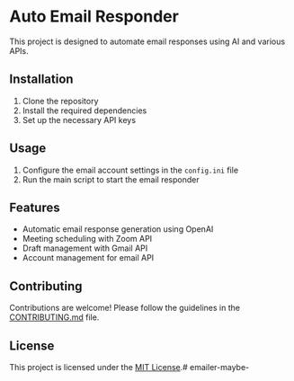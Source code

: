 # Auto Email Responder

This project is designed to automate email responses using AI and various APIs.

## Installation

1. Clone the repository
2. Install the required dependencies
3. Set up the necessary API keys

## Usage

1. Configure the email account settings in the `config.ini` file
2. Run the main script to start the email responder

## Features

- Automatic email response generation using OpenAI
- Meeting scheduling with Zoom API
- Draft management with Gmail API
- Account management for email API

## Contributing

Contributions are welcome! Please follow the guidelines in the [CONTRIBUTING.md](CONTRIBUTING.md) file.

## License

This project is licensed under the [MIT License](LICENSE).# emailer-maybe-
